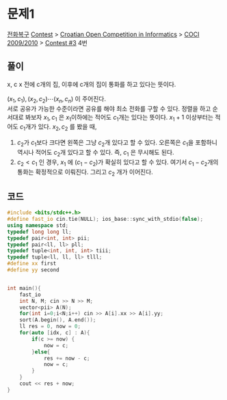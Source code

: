 # 문제1
[전화복구](https://www.acmicpc.net/problem/2911)
[Contest](https://www.acmicpc.net/category/45) > [Croatian Open Competition in Informatics](https://www.acmicpc.net/category/17) > [COCI 2009/2010](https://www.acmicpc.net/category/21) > [Contest #3](https://www.acmicpc.net/category/detail/85) 4번

## 풀이

x, c
x 전에 c개의 집, 이후에 c개의 집이 통화를 하고 있다는 뜻이다.

$(x_{1}, c_{1}), (x_{2}, c_{2}) \cdots (x_{n}, c_{n})$ 이 주어진다.  
서로 공유가 가능한 수준이라면 공유를 해야 최소 전화를 구할 수 있다. 
정렬을 하고 순서대로 봐보자
$x_1, c_1$ 은 $x_1$이하에는 적어도 $c_1$개는 있다는 뜻이다. $x_1+1$ 이상부터는 적어도 $c_1$개가 있다. 
$x_2, c_2$ 를 봤을 때,
1. $c_2$가 $c_1$보다 크다면 왼쪽은 그냥 $c_2$개 있다고 할 수 있다. 오른쪽은 $c_1$을 포함하니 역시나 적어도 $c_2$개 있다고 할 수 있다. 즉, $c_1$ 은 무시해도 된다. 
2. $c_2 < c_1$ 인 경우, $x_1$ 에 $(c_1-c_2)$가 확실히 있다고 할 수 있다. 여기서 $c_{1}-c_{2}$개의 통화는 확정적으로 이뤄진다. 그리고 $c_2$ 개가 이어진다. 

## 코드
```cpp
#include <bits/stdc++.h>
#define fast_io cin.tie(NULL); ios_base::sync_with_stdio(false);
using namespace std;
typedef long long ll;
typedef pair<int, int> pii;
typedef pair<ll, ll> pll;
typedef tuple<int, int, int> tiii;
typedef tuple<ll, ll, ll> tlll;
#define xx first
#define yy second


int main(){
    fast_io
    int N, M; cin >> N >> M;
    vector<pii> A(N);
    for(int i=0;i<N;i++) cin >> A[i].xx >> A[i].yy;
    sort(A.begin(), A.end());
    ll res = 0, now = 0;
    for(auto [idx, c] : A){
        if(c >= now) {
            now = c;
        }else{
            res += now - c;
            now = c;
        }
    }
    cout << res + now;
}
```
 